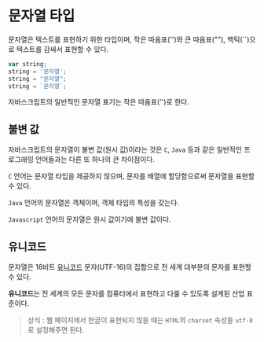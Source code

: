 # 문자열 타입
문자열은 텍스트를 표현하기 위한 타입이며, 작은 따옴표('')와 큰 따옴표(""), 백틱(``)으로 텍스트를 감싸서 표현할 수 있다.

```js
var string;
string = '문자열';
string = "문자열";
string = `문자열`;
```

자바스크립트의 일반적인 문자열 표기는 작은 따옴표('')로 한다.

## 불변 값
자바스크립트의 문자열이 불변 값(원시 값)이라는 것은  ```C```, ```Java``` 등과 같은 일반적인 프로그래밍 언어들과는 다른 또 하나의 큰 차이점이다.

```C``` 언어는 문자열 타입을 제공하지 않으며, 문자를 배열에 할당함으로써 문자열을 표현할 수 있다.

```Java``` 언어의 문자열은 객체이며, 객체 타입의 특성을 갖는다.

```Javascript``` 언어의 문자열은 원시 값이기에 불변 값이다.

## 유니코드
문자열은 16비트 [유니코드](https://ko.wikipedia.org/wiki/%EC%9C%A0%EB%8B%88%EC%BD%94%EB%93%9C) 문자(UTF-16)의 집합으로 전 세계 대부분의 문자를 표현할 수 있다.

**유니코드**는 전 세계의 모든 문자를 컴퓨터에서 표현하고 다룰 수 있도록 설계된 산업 표준이다.

> 상식 : 웹 페이지에서 한글이 표현되지 않을 때는 ```HTML```의 ```charset``` 속성을 ```utf-8```로 설정해주면 된다.